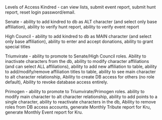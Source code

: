 Levels of Access
Kindred - can view lists, submit event report, submit hunt report, reset login password/email.

Senate - ability to add kindred to db as ALT character (and select only base affiliation), ability to verify hunt report, ability to verify event report

High Council - ability to add kindred to db as MAIN character (and select only base affiliation), ability to enter and accept donations, ability to grant special titles

Triumvirate - ability to promote to Senate/High Council roles. Ability to inactivate characters from the db, ability to modify character affiliations (and can select ALL affiliations), ability to add new affiliation to table, ability to add/modify/remove affiliation titles to table, ability to see main character to alt character relationship, Ability to create DB access for others (no role default), Ability to revoke database access entirely.

Primogen - ability to promote to Triumvirate/Primogen roles. ability to modify main character to alt character relationship, ability to add points to a single character, ability to reactivate characters in the db, Ability to remove roles from DB access accounts, generate Monthly Tribute report for Kru, generate Monthly Event report for Kru.
